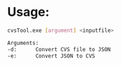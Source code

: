 # Usage:

```sh
cvsTool.exe [argument] <inputfile>

Arguments:
-d:      Convert CVS file to JSON
-e:      Convert JSON to CVS
```
